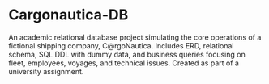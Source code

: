 # Cargonautica-DB
An academic relational database project simulating the core operations of a fictional shipping company, C@rgoNautica. Includes ERD, relational schema, SQL DDL with dummy data, and business queries focusing on fleet, employees, voyages, and technical issues. Created as part of a university assignment.
